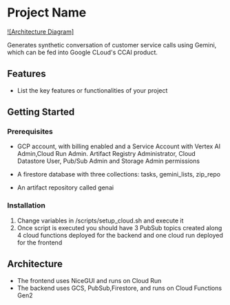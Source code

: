 # Project Name

[![Architecture Diagram]](/static/ccai_faker_architeture.png)

Generates synthetic conversation of customer service calls using Gemini, which can be fed into Google CLoud's CCAI product.

## Features

* List the key features or functionalities of your project

## Getting Started

### Prerequisites

* GCP account, with billing enabled and a Service Account with Vertex AI Admin,Cloud Run Admin. Artifact Registry Administrator, Cloud Datastore User, Pub/Sub Admin and Storage Admin permissions

* A firestore database with three collections: tasks, gemini_lists, zip_repo

* An artifact repository called genai

### Installation

1. Change variables in /scripts/setup_cloud.sh and execute it
2. Once script is executed you should have 3 PubSub topics created along 4 cloud functions deployed for the backend and one cloud run deployed for the frontend


## Architecture

* The frontend uses NiceGUI and runs on Cloud Run
* The backend uses GCS, PubSub,Firestore, and runs on Cloud Functions Gen2
